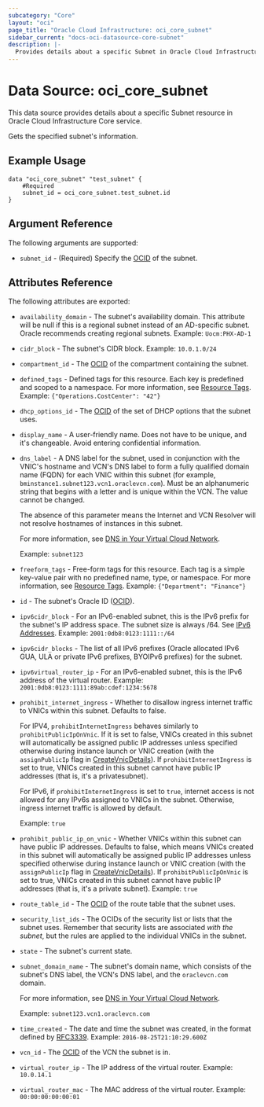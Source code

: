 ```yaml
---
subcategory: "Core"
layout: "oci"
page_title: "Oracle Cloud Infrastructure: oci_core_subnet"
sidebar_current: "docs-oci-datasource-core-subnet"
description: |-
  Provides details about a specific Subnet in Oracle Cloud Infrastructure Core service
---
```


# Data Source: oci_core_subnet
This data source provides details about a specific Subnet resource in Oracle Cloud Infrastructure Core service.

Gets the specified subnet's information.

## Example Usage

```hcl
data "oci_core_subnet" "test_subnet" {
	#Required
	subnet_id = oci_core_subnet.test_subnet.id
}
```

## Argument Reference

The following arguments are supported:

* `subnet_id` - (Required) Specify the [OCID](https://docs.cloud.oracle.com/iaas/Content/General/Concepts/identifiers.htm) of the subnet.


## Attributes Reference

The following attributes are exported:

* `availability_domain` - The subnet's availability domain. This attribute will be null if this is a regional subnet instead of an AD-specific subnet. Oracle recommends creating regional subnets.  Example: `Uocm:PHX-AD-1` 
* `cidr_block` - The subnet's CIDR block.  Example: `10.0.1.0/24` 
* `compartment_id` - The [OCID](https://docs.cloud.oracle.com/iaas/Content/General/Concepts/identifiers.htm) of the compartment containing the subnet.
* `defined_tags` - Defined tags for this resource. Each key is predefined and scoped to a namespace. For more information, see [Resource Tags](https://docs.cloud.oracle.com/iaas/Content/General/Concepts/resourcetags.htm).  Example: `{"Operations.CostCenter": "42"}` 
* `dhcp_options_id` - The [OCID](https://docs.cloud.oracle.com/iaas/Content/General/Concepts/identifiers.htm) of the set of DHCP options that the subnet uses. 
* `display_name` - A user-friendly name. Does not have to be unique, and it's changeable. Avoid entering confidential information. 
* `dns_label` - A DNS label for the subnet, used in conjunction with the VNIC's hostname and VCN's DNS label to form a fully qualified domain name (FQDN) for each VNIC within this subnet (for example, `bminstance1.subnet123.vcn1.oraclevcn.com`). Must be an alphanumeric string that begins with a letter and is unique within the VCN. The value cannot be changed.

	The absence of this parameter means the Internet and VCN Resolver will not resolve hostnames of instances in this subnet.

	For more information, see [DNS in Your Virtual Cloud Network](https://docs.cloud.oracle.com/iaas/Content/Network/Concepts/dns.htm).

	Example: `subnet123` 
* `freeform_tags` - Free-form tags for this resource. Each tag is a simple key-value pair with no predefined name, type, or namespace. For more information, see [Resource Tags](https://docs.cloud.oracle.com/iaas/Content/General/Concepts/resourcetags.htm).  Example: `{"Department": "Finance"}` 
* `id` - The subnet's Oracle ID ([OCID](https://docs.cloud.oracle.com/iaas/Content/General/Concepts/identifiers.htm)).
* `ipv6cidr_block` - For an IPv6-enabled subnet, this is the IPv6 prefix for the subnet's IP address space. The subnet size is always /64. See [IPv6 Addresses](https://docs.cloud.oracle.com/iaas/Content/Network/Concepts/ipv6.htm).  Example: `2001:0db8:0123:1111::/64` 
* `ipv6cidr_blocks` - The list of all IPv6 prefixes (Oracle allocated IPv6 GUA, ULA or private IPv6 prefixes, BYOIPv6 prefixes) for the subnet. 
* `ipv6virtual_router_ip` - For an IPv6-enabled subnet, this is the IPv6 address of the virtual router.  Example: `2001:0db8:0123:1111:89ab:cdef:1234:5678` 
* `prohibit_internet_ingress` - Whether to disallow ingress internet traffic to VNICs within this subnet. Defaults to false.

	For IPV4, `prohibitInternetIngress` behaves similarly to `prohibitPublicIpOnVnic`. If it is set to false, VNICs created in this subnet will automatically be assigned public IP addresses unless specified otherwise during instance launch or VNIC creation (with the `assignPublicIp` flag in [CreateVnicDetails](https://docs.cloud.oracle.com/iaas/api/#/en/iaas/latest/CreateVnicDetails/)). If `prohibitInternetIngress` is set to true, VNICs created in this subnet cannot have public IP addresses (that is, it's a privatesubnet).

	For IPv6, if `prohibitInternetIngress` is set to `true`, internet access is not allowed for any IPv6s assigned to VNICs in the subnet. Otherwise, ingress internet traffic is allowed by default.

	Example: `true` 
* `prohibit_public_ip_on_vnic` - Whether VNICs within this subnet can have public IP addresses. Defaults to false, which means VNICs created in this subnet will automatically be assigned public IP addresses unless specified otherwise during instance launch or VNIC creation (with the `assignPublicIp` flag in [CreateVnicDetails](https://docs.cloud.oracle.com/iaas/api/#/en/iaas/latest/CreateVnicDetails/)). If `prohibitPublicIpOnVnic` is set to true, VNICs created in this subnet cannot have public IP addresses (that is, it's a private subnet).  Example: `true` 
* `route_table_id` - The [OCID](https://docs.cloud.oracle.com/iaas/Content/General/Concepts/identifiers.htm) of the route table that the subnet uses.
* `security_list_ids` - The OCIDs of the security list or lists that the subnet uses. Remember that security lists are associated *with the subnet*, but the rules are applied to the individual VNICs in the subnet. 
* `state` - The subnet's current state.
* `subnet_domain_name` - The subnet's domain name, which consists of the subnet's DNS label, the VCN's DNS label, and the `oraclevcn.com` domain.

	For more information, see [DNS in Your Virtual Cloud Network](https://docs.cloud.oracle.com/iaas/Content/Network/Concepts/dns.htm).

	Example: `subnet123.vcn1.oraclevcn.com` 
* `time_created` - The date and time the subnet was created, in the format defined by [RFC3339](https://tools.ietf.org/html/rfc3339).  Example: `2016-08-25T21:10:29.600Z` 
* `vcn_id` - The [OCID](https://docs.cloud.oracle.com/iaas/Content/General/Concepts/identifiers.htm) of the VCN the subnet is in.
* `virtual_router_ip` - The IP address of the virtual router.  Example: `10.0.14.1` 
* `virtual_router_mac` - The MAC address of the virtual router.  Example: `00:00:00:00:00:01` 

